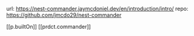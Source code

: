 
url: https://nest-commander.jaymcdoniel.dev/en/introduction/intro/
repo: https://github.com/jmcdo29/nest-commander

[[p.builtOn]] [[prdct.commander]]